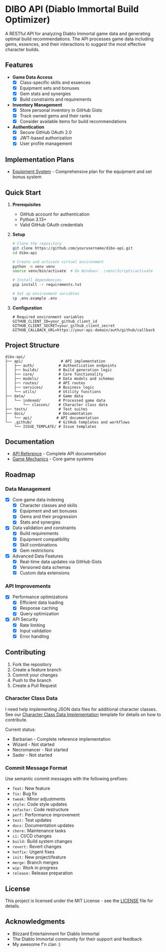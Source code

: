 # DIBO API (Diablo Immortal Build Optimizer)

A RESTful API for analyzing Diablo Immortal game data and generating optimal build recommendations. The API processes game data including gems, essences, and their interactions to suggest the most effective character builds.

## Features

- **Game Data Access**
  - [x] Class-specific skills and essences
  - [x] Equipment sets and bonuses
  - [x] Gem stats and synergies
  - [x] Build constraints and requirements

- **Inventory Management**
  - [x] Store personal inventory in GitHub Gists
  - [x] Track owned gems and their ranks
  - [x] Consider available items for build recommendations

- **Authentication**
  - [x] Secure GitHub OAuth 2.0
  - [x] JWT-based authorization
  - [x] User profile management

## Implementation Plans

- [Equipment System](docs/implementation/EQUIPMENT_SYSTEM.md) - Comprehensive plan for the equipment and set bonus system

## Quick Start

1. **Prerequisites**
   - GitHub account for authentication
   - Python 3.13+
   - Valid GitHub OAuth credentials

2. **Setup**

   ```bash
   # Clone the repository
   git clone https://github.com/yourusername/dibo-api.git
   cd dibo-api

   # Create and activate virtual environment
   python -m venv venv
   source venv/bin/activate  # On Windows: .\venv\Scripts\activate

   # Install dependencies
   pip install -r requirements.txt

   # Set up environment variables
   cp .env.example .env
   ```

3. **Configuration**

   ```env
   # Required environment variables
   GITHUB_CLIENT_ID=your_github_client_id
   GITHUB_CLIENT_SECRET=your_github_client_secret
   GITHUB_CALLBACK_URL=https://your-api-domain/auth/github/callback
   ```

## Project Structure

```text
dibo-api/
├── api/                 # API implementation
│   ├── auth/           # Authentication endpoints
│   ├── builds/         # Build generation logic
│   ├── core/           # Core functionality
│   ├── models/         # Data models and schemas
│   ├── routes/         # API routes
│   ├── services/       # Business logic
│   └── utils/          # Utility functions
├── data/               # Game data
│   └── indexed/        # Processed game data
│       └── classes/    # Character class data
├── tests/              # Test suites
├── docs/               # Documentation
│   └── api/           # API documentation
└── .github/            # GitHub templates and workflows
    └── ISSUE_TEMPLATE/ # Issue templates
```

## Documentation

- [API Reference](docs/api/v1.md) - Complete API documentation
- [Game Mechanics](docs/game/mechanics.md) - Core game systems

## Roadmap

### Data Management

- [x] Core game data indexing
  - [x] Character classes and skills
  - [x] Equipment and set bonuses
  - [x] Gems and their progression
  - [x] Stats and synergies

- [x] Data validation and constraints
  - [x] Build requirements
  - [x] Equipment compatibility
  - [x] Skill combinations
  - [x] Gem restrictions

- [x] Advanced Data Features
  - [x] Real-time data updates via GitHub Gists
  - [x] Versioned data schemas
  - [x] Custom data extensions

### API Improvements

- [x] Performance optimizations
  - [x] Efficient data loading
  - [x] Response caching
  - [x] Query optimization

- [x] API Security
  - [x] Rate limiting
  - [x] Input validation
  - [x] Error handling

## Contributing

1. Fork the repository
2. Create a feature branch
3. Commit your changes
4. Push to the branch
5. Create a Pull Request

### Character Class Data

I need help implementing JSON data files for additional character classes. See our [Character Class Data Implementation](.github/ISSUE_TEMPLATE/character_class_data.md)
template for details on how to contribute.

Current status:

- Barbarian - Complete reference implementation
- Wizard - Not started
- Necromancer - Not started
- Sader - Not started

### Commit Message Format

Use semantic commit messages with the following prefixes:

- `feat:` New feature
- `fix:` Bug fix
- `tweak:` Minor adjustments
- `style:` Code style updates
- `refactor:` Code restructure
- `perf:` Performance improvement
- `test:` Test updates
- `docs:` Documentation updates
- `chore:` Maintenance tasks
- `ci:` CI/CD changes
- `build:` Build system changes
- `revert:` Revert changes
- `hotfix:` Urgent fixes
- `init:` New project/feature
- `merge:` Branch merges
- `wip:` Work in progress
- `release:` Release preparation

## License

This project is licensed under the MIT License - see the [LICENSE](LICENSE) file for details.

## Acknowledgments

- Blizzard Entertainment for Diablo Immortal
- The Diablo Immortal community for their support and feedback
- My awesome f'n clan :)